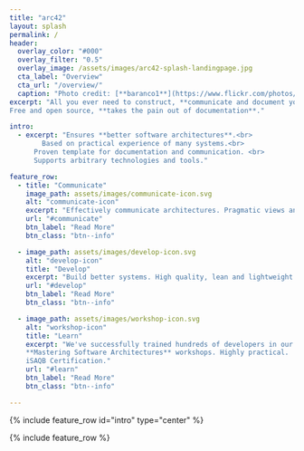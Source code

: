 ```yaml
---
title: "arc42"
layout: splash
permalink: /
header:
  overlay_color: "#000"
  overlay_filter: "0.5"
  overlay_image: /assets/images/arc42-splash-landingpage.jpg
  cta_label: "Overview"
  cta_url: "/overview/"
  caption: "Photo credit: [**baranco1**](https://www.flickr.com/photos/59159233@N04/)"
excerpt: "All you ever need to construct, **communicate and document your software architecture**. Proven, **practical and pragmatic**.
Free and open source, **takes the pain out of documentation**."

intro:
  - excerpt: "Ensures **better software architectures**.<br>
    	Based on practical experience of many systems.<br>
      Proven template for documentation and communication. <br>
      Supports arbitrary technologies and tools."

feature_row:
  - title: "Communicate"
    image_path: assets/images/communicate-icon.svg
    alt: "communicate-icon"
    excerpt: "Effectively communicate architectures. Pragmatic views and crosscutting concepts, compatible to IEEE 1471."
    url: "#communicate"
    btn_label: "Read More"
    btn_class: "btn--info"

  - image_path: assets/images/develop-icon.svg
    alt: "develop-icon"
    title: "Develop"
    excerpt: "Build better systems. High quality, lean and lightweight."
    url: "#develop"
    btn_label: "Read More"
    btn_class: "btn--info"

  - image_path: assets/images/workshop-icon.svg
    alt: "workshop-icon"
    title: "Learn"
    excerpt: "We've successfully trained hundreds of developers in our
    **Mastering Software Architectures** workshops. Highly practical.
    iSAQB Certification."
    url: "#learn"
    btn_label: "Read More"
    btn_class: "btn--info"

---
```


{% include feature_row id="intro" type="center" %}

{% include feature_row %}
